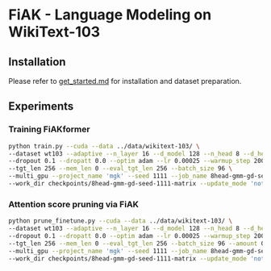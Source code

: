 # FiAK - Language Modeling on WikiText-103

## Installation
Please refer to [get_started.md](docs/get_started.md) for installation and dataset preparation.


## Experiments

### Training FiAKformer
```bash
python train.py --cuda --data ../data/wikitext-103/ \
--dataset wt103 --adaptive --n_layer 16 --d_model 128 --n_head 8 --d_head 16 --d_inner 2048 \
--dropout 0.1 --dropatt 0.0 --optim adam --lr 0.00025 --warmup_step 2000 --max_step 150000 --attn_type 202 \
--tgt_len 256 --mem_len 0 --eval_tgt_len 256 --batch_size 96 \
--multi_gpu --project_name 'mgk' --seed 1111 --job_name 8head-gmm-gd-seed-1111-matrix \
--work_dir checkpoints/8head-gmm-gd-seed-1111-matrix --update_mode 'not_vector' --use_wandb
```

### Attention score pruning via FiAK
```bash
python prune_finetune.py --cuda --data ../data/wikitext-103/ \
--dataset wt103 --adaptive --n_layer 16 --d_model 128 --n_head 8 --d_head 16 --d_inner 2048 \
--dropout 0.1 --dropatt 0.0 --optim adam --lr 0.00025 --warmup_step 2000 --max_step 150000 --attn_type 202 \
--tgt_len 256 --mem_len 0 --eval_tgt_len 256 --batch_size 96 --amount 0.4 --key_amount 0.1 \
--multi_gpu --project_name 'mgk' --seed 1111 --job_name 8head-gmm-gd-seed-1111-matrix_0.4_mixed_0.1 \
--work_dir checkpoints/8head-gmm-gd-seed-1111-matrix --update_mode 'not_vector' --load_model --use_wandb
```

